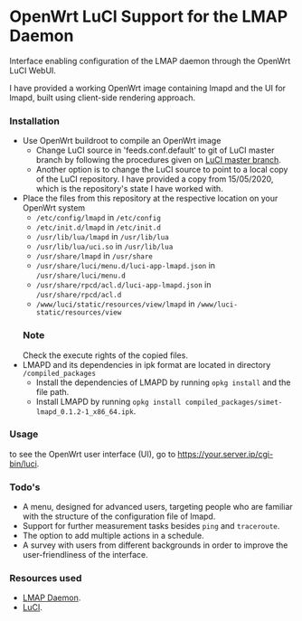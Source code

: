 # OpenWrt LuCI Support for the LMAP Daemon
Interface enabling configuration of the LMAP daemon through the OpenWrt LuCI WebUI.

I have provided a working OpenWrt image containing lmapd and the UI for lmapd, built using client-side rendering approach.

### Installation
- Use OpenWrt buildroot to compile an OpenWrt image
  * Change LuCI source in 'feeds.conf.default' to git of LuCI master branch by following the procedures given on [LuCI master branch](https://github.com/openwrt/luci.git).
  * Another option is to change the LuCI source to point to a local copy of the LuCI repository. I have provided a copy from 15/05/2020, which is the repository's state I have worked with.
- Place the files from this repository at the respective location on your OpenWrt system
  * `/etc/config/lmapd` in `/etc/config`
  * `/etc/init.d/lmapd` in `/etc/init.d`
  * `/usr/lib/lua/lmapd` in `/usr/lib/lua`
  * `/usr/lib/lua/uci.so` in `/usr/lib/lua`
  * `/usr/share/lmapd` in `/usr/share`
  * `/usr/share/luci/menu.d/luci-app-lmapd.json` in `/usr/share/luci/menu.d`
  * `/usr/share/rpcd/acl.d/luci-app-lmapd.json` in `/usr/share/rpcd/acl.d`
  * `/www/luci/static/resources/view/lmapd` in `/www/luci-static/resources/view`
  ### Note
  Check the execute rights of the copied files.
- LMAPD and its dependencies in ipk format are located in directory `/compiled_packages`
  * Install the dependencies of LMAPD by running `opkg install` and the file path.
  * Install LMAPD by running `opkg install compiled_packages/simet-lmapd_0.1.2-1_x86_64.ipk`.
 ### Usage
 to see the OpenWrt user interface (UI), go to https://your.server.ip/cgi-bin/luci.
 ### Todo's
  - A menu, designed for advanced users, targeting people who are familiar with the structure of the configuration file of lmapd.
  - Support for further measurement tasks besides `ping` and `traceroute`.
  - The option to add multiple actions in a schedule.
  - A survey with users from different backgrounds in order to improve the user-friendliness of the interface.
 ### Resources used
  - [LMAP Daemon](https://github.com/simetnicbr/simet-lmapd).
  - [LuCI](https://github.com/openwrt/luci.git).
